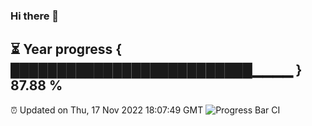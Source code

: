 ### Hi there 👋
⏳ Year progress { ██████████████████████████▁▁▁▁ } 87.88 %
---
⏰ Updated on Thu, 17 Nov 2022 18:07:49 GMT
![Progress Bar CI](https://github.com/Moyi321/Moyi321/workflows/Progress%20Bar%20CI/badge.svg)
